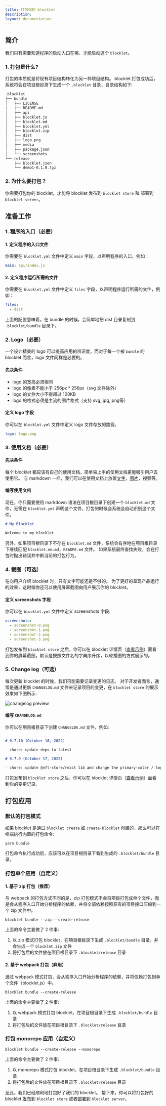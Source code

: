 ```yaml
---
title: 打包你的 blocklet
description: 
layout: documentation
---
```


## 简介

我们只有需要知道程序的启动入口在哪，才能启动这个 `blocklet`。

### 1. 打包是什么?

打包的本质就是将现有项目结构转化为另一种项目结构。
blocklet 打包成功后，系统将会在项目根目录下生成一个 `.blocklet` 目录，目录结构如下:

```md
.blocklet
├── bundle
│   ├── LICENSE
│   ├── README.md
│   ├── api
│   ├── blocklet.js
│   ├── blocklet.md
│   ├── blocklet.yml
│   ├── blocklet.zip
│   ├── dist
│   ├── logo.png
│   ├── media
│   ├── package.json
│   └── screenshots
└── release
    ├── blocklet.json
    └── demo1-0.1.0.tgz
```

### 2. 为什么要打包？

你需要打包你的 blocklet，才能将 blocklet 发布到 `blocklet store` 和 部署到 `blocklet server`。


## 准备工作

### 1. 程序的入口（必要）
#### 1. 定义程序的入口文件

你需要在 `blocklet.yml` 文件中定义 `main` 字段，以声明程序的入口，例如：

```yml
main: api/index.js
```

#### 2. 定义程序运行所需的文件

你需要在 `blocklet.yml` 文件中定义 `files` 字段，以声明程序运行所需的文件，例如：

```yml
files:
  - dist 
```

上面的配置意味着，在 bundle 的时候，会简单地把 dist 目录复制到 `.blocklet/bundle` 目录下。

### 2. Logo（必要）

一个设计精美的 logo 可以提高应用的辨识度，而对于每一个被 `bundle` 的 blocklet 而言，logo 文件同样是必要的。

#### 先决条件

- logo 的宽高必须相同
- logo 的像素不能小于 256px \* 256px（svg 文件除外）
- logo 的文件大小不得超过 100KB
- logo 的格式必须是主流的图片格式（支持 svg, jpg, png等）

#### 定义 logo 字段

你可以在 `blocklet.yml` 文件中定义 logo 文件存放的路径。

```yml
logo: logo.png
```

### 3. 使用文档（必要）

#### 先决条件

每个 blocklet 都应该有自己的使用文档，简单易上手的使用文档更能吸引用户去使用它。
与 markdown 一样，我们可以在使用文档上放置[文字](https://test.store.blocklet.dev/blocklets/z8iZwyBfqwNcGbLCiUnFAQLEzT8sJd2TSjbM2)，[图片](https://test.store.blocklet.dev/blocklets/z8iZwyBfqwNcGbLCiUnFAQLEzT8sJd2TSjbM2)，视频等。

#### 编写使用文档

现在，你只需要使用 markdown 语法在项目根目录下创建一个 `blocklet.md` 文件，无需在 `blocklet.yml` 声明这个文件，打包的时候会系统会自动识别这个文件。

```markdown
# My Blocklet

Welcome to my blocklet
```

另外，如果项目根目录下不存在 `blocklet.md` 文件，系统会有序地在项目根目录下继续匹配 `blocklet.en.md`，`README.md` 文件。
如果系统最终查找失败，会在打包时抛出错误并中断当前的打包行为。

### 4. 截图（可选）

在向用户介绍 blocklet 时，只有文字可能还是不够的。
为了更好的呈现产品运行的效果，这时候你还可以使用屏幕截图向用户展示你的 blocklet。

#### 定义 screenshots 字段

你可以在 `blocklet.yml` 文件中定义 screenshots 字段:

```yml
screenshots:
  - screenshot-0.png
  - screenshot-1.png
  - screenshot-2.png
  - screenshot-3.png
```

打包发布到 `blocklet store` 之后，你可以在 blocklet 详情页（[查看示例](https://test.store.blocklet.dev/blocklets/z8iZqkCjLP6TZpR12tT3jESWxB8SGzNsx8nZa)）面看到你的屏幕截图，默认是按照文件名的字典序升序，以轮播图的方式展示的。

### 5. Change log（可选）

每次更新 blocklet 的时候，我们可能需要记录变更的日志。
对于开发者而言，通常是通过更新 `CHANGELOG.md` 文件来记录项目的变更，在 `blocklet store` 的展示效果如下图所示:

![changelog preview](./images/changelog-preview.png)

#### 编写 `CHANGELOG.md`

你可以在项目根目录下创建 `CHANGELOG.md` 文件，例如:

```md

# 0.7.10 (October 18, 2022)

- chore: update deps to latest

# 0.7.9 (October 17, 2022)

- chore: update @nft-store/react lib and change the primary-color / logo
```

打包发布到 `blocklet store` 之后，你可以在 blocklet 详情页（[查看示例](https://test.store.blocklet.dev/blocklets/z8iZqkCjLP6TZpR12tT3jESWxB8SGzNsx8nZa?tab=version)）面看到你的变更记录。


## 打包应用

<!-- @see： https://github.com/blocklet/blocklet-site/pull/60#issuecomment-1281723839 -->

### 默认的打包模式

如果 blocklet 是通过 `blocklet create` 或 `create-blocklet` 创建的，那么可以在终端执行内置的打包命令:

```shell
yarn bundle
```

打包命令执行成功后，应该可以在项目根目录下看到生成的 `.blocklet/bundle` 目录。

### 打包单个应用（自定义）

#### 1. 基于 zip 打包（推荐）

与 webpack 的打包方式不同的是，zip 打包模式不会将项目打包成单个文件，而是会从程序入口开始分析程序的依赖，并将全部依赖按照原有的项目接口压缩到一个 zip 文件中。

```shell
blocklet bundle --zip --create-release
```

上面的命令主要做了 2 件事:
1. 以 zip 模式打包 blocklet，在项目根目录下生成 `.blocklet/bundle` 目录，并会生成一个 `blocklet.zip` 文件
2. 将打包后的文件放在项目根目录下 `.blocklet/release` 目录

#### 2. 基于 webpack 打包（弃用）

通过 webpack 模式打包，会从程序入口开始分析程序的依赖，并将依赖打包到单个文件（blocklet.js）中。

```shell
blocklet bundle --create-release
```

上面的命令主要做了 2 件事:
1. 以 webpack 模式打包 blocklet，在项目根目录下生成 `.blocklet/bundle` 目录
2. 将打包后的文件放在项目根目录下 `.blocklet/release` 目录

### 打包 monorepo 应用（自定义） 

```shell
blocklet bundle --create-release --monorepo
```

上面的命令主要做了 2 件事:
1. 以 monorepo 模式打包 blocklet，在项目根目录下生成 `.blocklet/bundle` 目录
2. 将打包后的文件放在项目根目录下 `.blocklet/release` 目录

至此，我们已经顺利地打包好了我们的 blocklet。
接下来，你可以将打包好的 blocklet [发布](/zh/how-to/publish)到 `blocklet store` 或者[部署](/zh/how-to/deploy)到 `blocklet server`。

